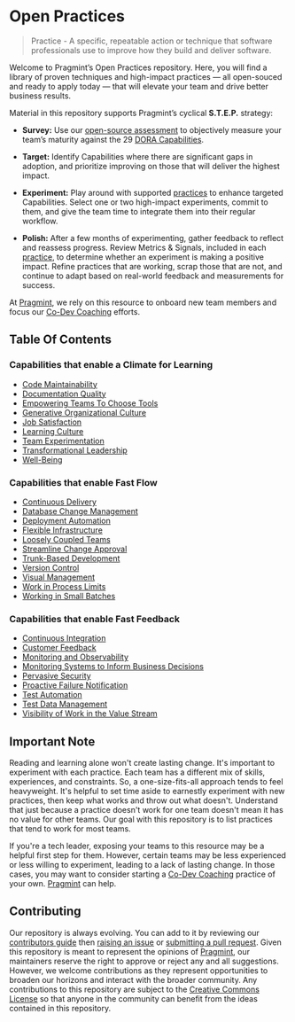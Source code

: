 # Open Practices

> Practice - A specific, repeatable action or technique that software professionals use to improve how they build and deliver software. 

Welcome to Pragmint’s Open Practices repository. Here, you will find a library of proven techniques and high-impact practices — all open-souced and ready to apply today — that will elevate your team and drive better business results.

Material in this repository supports Pragmint’s cyclical **S.T.E.P.** strategy:

* **Survey:** Use our [open-source assessment](/capabilities-maturity-assessment.md) to objectively measure your team’s maturity against the 29 [DORA Capabilities](https://github.com/pragmint/open-practices/tree/main/capabilities). 

* **Target:** Identify Capabilities where there are significant gaps in adoption, and prioritize improving on those that will deliver the highest impact. 

* **Experiment:** Play around with supported [practices](https://github.com/pragmint/open-practices/tree/main/practices) to enhance targeted Capabilities. Select one or two high-impact experiments, commit to them, and give the team time to integrate them into their regular workflow.

* **Polish:** After a few months of experimenting, gather feedback to reflect and reassess progress. Review Metrics & Signals, included in each [practice](https://github.com/pragmint/open-practices/tree/main/practices), to determine whether an experiment is making a positive impact. Refine practices that are working, scrap those that are not, and continue to adapt based on real-world feedback and measurements for success.

At [Pragmint](https://pragmint.com/), we rely on this resource to onboard new team members and focus our [Co-Dev Coaching](https://www.pragmint.com/insight/what-is-co-dev-coaching) efforts.

## Table Of Contents

### Capabilities that enable a Climate for Learning

- [Code Maintainability](/capabilities/code-maintainability.md)
- [Documentation Quality](/capabilities/documentation-quality.md)
- [Empowering Teams To Choose Tools](/capabilities/empowering-teams-to-choose-tools.md)
- [Generative Organizational Culture](/capabilities/generative-organizational-culture.md)
- [Job Satisfaction](/capabilities/job-satisfaction.md)
- [Learning Culture](/capabilities/learning-culture.md)
- [Team Experimentation](/capabilities/team-experimentation.md)
- [Transformational Leadership](/capabilities/transformational-leadership.md)
- [Well-Being](/capabilities/well-being.md)

### Capabilities that enable Fast Flow

- [Continuous Delivery](/capabilities/continuous-delivery.md)
- [Database Change Management](/capabilities/database-change-management.md)
- [Deployment Automation](/capabilities/deployment-automation.md)
- [Flexible Infrastructure](/capabilities/flexible-infrastructure.md)
- [Loosely Coupled Teams](/capabilities/loosely-coupled-teams.md)
- [Streamline Change Approval](/capabilities/streamline-change-approval.md)
- [Trunk-Based Development](/capabilities/trunk-based-development.md)
- [Version Control](/capabilities/version-control.md)
- [Visual Management](/capabilities/visual-management.md)
- [Work in Process Limits](/capabilities/work-in-process-limits.md)
- [Working in Small Batches](/capabilities/working-in-small-batches.md)

### Capabilities that enable Fast Feedback

- [Continuous Integration](/capabilities/continuous-integration.md)
- [Customer Feedback](/capabilities/customer-feedback.md)
- [Monitoring and Observability](/capabilities/monitoring-and-observability.md)
- [Monitoring Systems to Inform Business Decisions](/capabilities/monitoring-systems-to-inform-business-decisions.md)
- [Pervasive Security](/capabilities/pervasive-security.md)
- [Proactive Failure Notification](/capabilities/proactive-failure-notification.md)
- [Test Automation](/capabilities/test-automation.md)
- [Test Data Management](/capabilities/test-data-management.md)
- [Visibility of Work in the Value Stream](/capabilities/visibility-of-work-in-the-value-stream.md)

## Important Note

Reading and learning alone won't create lasting change. It's important to experiment with each practice. Each team has a different mix of skills, experiences, and constraints. So, a one-size-fits-all approach tends to feel heavyweight. It's helpful to set time aside to earnestly experiment with new practices, then keep what works and throw out what doesn't. Understand that just because a practice doesn't work for one team doesn't mean it has no value for other teams. Our goal with this repository is to list practices that tend to work for most teams.

If you're a tech leader, exposing your teams to this resource may be a helpful first step for them. However, certain teams may be less experienced or less willing to experiment, leading to a lack of lasting change. In those cases, you may want to consider starting a [Co-Dev Coaching](https://www.pragmint.com/insight/what-is-co-dev-coaching) practice of your own. [Pragmint](https://pragmint.com/) can help.

## Contributing

Our repository is always evolving. You can add to it by reviewing our [contributors guide](contributions.md) then [raising an issue](https://github.com/pragmint/open-practices/issues) or [submitting a pull request](https://github.com/pragmint/open-practices/pulls). Given this repository is meant to represent the opinions of [Pragmint](https://pragmint.com/), our maintainers reserve the right to approve or reject any and all suggestions. However, we welcome contributions as they represent opportunities to broaden our horizons and interact with the broader community. Any contributions to this repository are subject to the [Creative Commons License](/LICENSE.txt) so that anyone in the community can benefit from the ideas contained in this repository.
